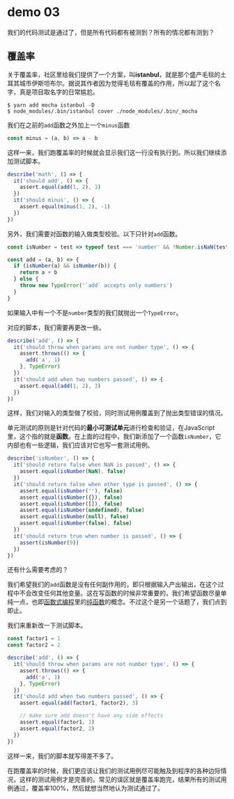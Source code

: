 # demo 03
我们的代码测试是通过了，但是所有代码都有被测到？所有的情况都有测到？

## 覆盖率
关于覆盖率，社区里给我们提供了一个方案，叫**istanbul**，就是那个盛产毛毯的土耳其城市伊斯坦布尔。据说其作者因为觉得毛毯有覆盖的作用，所以起了这个名字，真是项目取名字的日常尴尬。

``` shell
$ yarn add mocha istanbul -D
$ node_modules/.bin/istanbul cover ./node_modules/.bin/_mocha
```

我们在之前的`add`函数之外加上一个`minus`函数

``` js
const minus = (a, b) => a - b
```
这样一来，我们跑覆盖率的时候就会显示我们这一行没有执行到。所以我们继续添加测试脚本。

``` js
describe('math', () => {
  it('should add', () => {
    assert.equal(add(1, 2), 3)
  })
  it('should minus', () => {
    assert.equal(minus(1, 2), -1)
  })
})
```

另外，我们需要对函数的输入做类型校验。以下只针对`add`函数。

``` js
const isNumber = test => typeof test === 'number' && !Number.isNaN(test)

const add = (a, b) => {
  if (isNumber(a) && isNumber(b)) {
    return a + b
  } else {
    throw new TypeError('`add` accepts only numbers')
  }
}
```
如果输入中有一个不是`number`类型的我们就抛出一个`TypeError`。

对应的脚本，我们需要再更改一些。

``` js
describe('add', () => {
  it('should throw when params are not number type', () => {
    assert.throws(() => {
      add('a', 1)
    }, TypeError)
  })
  it('should add when two numbers passed', () => {
    assert.equal(add(1, 2), 3)
  })
})
```
这样，我们对输入的类型做了校验，同时测试用例覆盖到了抛出类型错误的情况。

单元测试的原则是针对代码的**最小可测试单元**进行检查和验证，在JavaScript里，这个指的就是**函数**。在上面的过程中，我们新添加了一个函数`isNumber`，它内部也有一些逻辑，我们应该对它也写一套测试用例。

``` js
describe('isNumber', () => {
  it('should return false when NaN is passed', () => {
    assert.equal(isNumber(NaN), false)
  })
  it('should return false when other type is passed', () => {
    assert.equal(isNumber(''), false)
    assert.equal(isNumber({}), false)
    assert.equal(isNumber([]), false)
    assert.equal(isNumber(undefined), false)
    assert.equal(isNumber(null), false)
    assert.equal(isNumber(false), false)
  })
  it('should return true when number is passed', () => {
    assert(isNumber(9))
  })
})
```

还有什么需要考虑的？

我们希望我们的`add`函数是没有任何副作用的，即只根据输入产出输出，在这个过程中不会改变任何其他变量。这在写函数的时候非常重要的，我们希望函数尽量单纯一点，也即[函数式编程](https://www.gitbook.com/book/llh911001/mostly-adequate-guide-chinese/details)里的[纯函数](https://llh911001.gitbooks.io/mostly-adequate-guide-chinese/content/ch3.html#%E5%86%8D%E6%AC%A1%E5%BC%BA%E8%B0%83%E2%80%9C%E7%BA%AF%E2%80%9D)的概念。不过这个是另一个话题了，我们点到即止。

我们来重新改一下测试脚本。

``` js
const factor1 = 1
const factor2 = 2

describe('add', () => {
  it('should throw when params are not number type', () => {
    assert.throws(() => {
      add('a', 1)
    }, TypeError)
  })
  it('should add when two numbers passed', () => {
    assert.equal(add(factor1, factor2), 3)

    // make sure add doesn't have any side effects
    assert.equal(factor1, 1)
    assert.equal(factor2, 2)
  })
})
```
这样一来，我们的脚本就写得差不多了。

在跑覆盖率的时候，我们更应该让我们的测试用例尽可能触及到程序的各种边际情况，这样的测试用例才是完善的。常见的误区就是覆盖率跑完，结果所有的测试用例通过，覆盖率100%，然后就想当然地认为测试通过了。